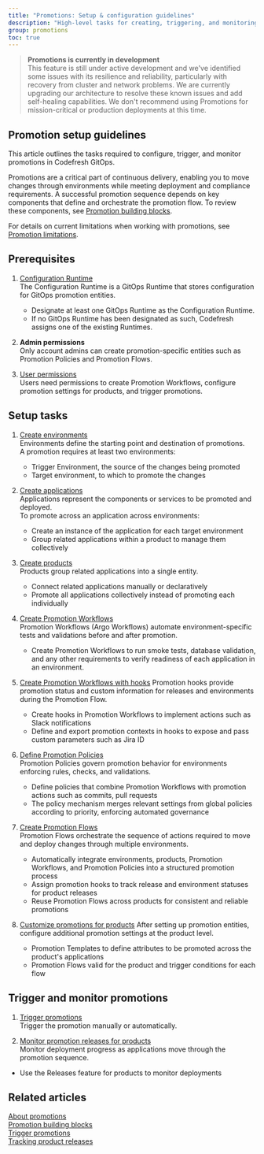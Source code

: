 ```yaml
---
title: "Promotions: Setup & configuration guidelines"
description: "High-level tasks for creating, triggering, and monitoring promotions"
group: promotions
toc: true
---
```


>**Promotions is currently in development**  
This feature is still under active development and we've identified some issues with its resilience and reliability, particularly with recovery from cluster and network problems. We are currently upgrading our architecture to resolve these known issues and add self-healing capabilities.
We don't recommend using Promotions for mission-critical or production deployments at this time.

## Promotion setup guidelines
This article outlines the tasks required to configure, trigger, and monitor promotions in Codefresh GitOps.

Promotions are a critical part of continuous delivery, enabling you to move changes through environments while meeting deployment and compliance requirements. A successful promotion sequence depends on key components that define and orchestrate the promotion flow. To review these components, see [Promotion building blocks]({{site.baseurl}}/docs/promotions/promotion-components/).

For details on current limitations when working with promotions, see [Promotion limitations]({{site.baseurl}}/docs/promotions/promotion-limitations/).

## Prerequisites
1. [Configuration Runtime]({{site.baseurl}}/docs/installation/gitops/configuration-runtime/)  
   The Configuration Runtime is a GitOps Runtime that stores configuration for GitOps promotion entities.  
    * Designate at least one GitOps Runtime as the Configuration Runtime.  
    * If no GitOps Runtime has been designated as such, Codefresh assigns one of the existing Runtimes.
 
1. **Admin permissions**  
  Only account admins can create promotion-specific entities such as Promotion Policies and Promotion Flows.

1. [User permissions]({{site.baseurl}}/docs/administration/account-user-management/gitops-abac/)  
  Users need permissions to create Promotion Workflows, configure promotion settings for products, and trigger promotions.


## Setup tasks
1. [Create environments]({{site.baseurl}}/docs/environments/create-manage-environments/#create-environments)  
  Environments define the starting point and destination of promotions.   
  A promotion requires at least two environments:
    * Trigger Environment, the source of the changes being promoted
    * Target environment, to which to promote the changes
  
1. [Create applications]({{site.baseurl}}/docs/deployments/gitops/create-application/#create-an-argo-cd-application)  
  Applications represent the components or services to be promoted and deployed.   
  To promote across an application across environments:  
    * Create an instance of the application for each target environment 
    * Group related applications within a product to manage them collectively

1. [Create products]({{site.baseurl}}/docs/products/create-product/)  
  Products group related applications into a single entity.
    * Connect related applications manually or declaratively
    * Promote all applications collectively instead of promoting each individually

1. [Create Promotion Workflows]({{site.baseurl}}/docs/promotions/promotion-workflow/)  
  Promotion Workflows (Argo Workflows) automate environment-specific tests and validations before and after promotion.
    * Create Promotion Workflows to run smoke tests, database validation, and any other requirements to verify readiness of each application in an environment.

1. [Create Promotion Workflows with hooks]({{site.baseurl}}/docs/promotions/promotion-hooks/)
  Promotion hooks provide promotion status and custom information for releases and environments during the Promotion Flow.
    * Create hooks in Promotion Workflows to implement actions such as Slack notifications
    * Define and export promotion contexts in hooks to expose and pass custom parameters such as Jira ID 


1. [Define Promotion Policies]({{site.baseurl}}/docs/promotions/promotion-policy/)    
  Promotion Policies govern promotion behavior for environments enforcing rules, checks, and validations.
    * Define policies that combine Promotion Workflows with promotion actions such as commits, pull requests
    * The policy mechanism merges relevant settings from global policies according to priority, enforcing automated governance


1. [Create Promotion Flows]({{site.baseurl}}/docs/promotions/promotion-flow/)  
  Promotion Flows orchestrate the sequence of actions required to move and deploy changes through multiple environments.    
    * Automatically integrate environments, products, Promotion Workflows, and Promotion Policies into a structured promotion process
    * Assign promotion hooks to track release and environment statuses for product releases
    * Reuse Promotion Flows across products for consistent and reliable promotions


  
1. [Customize promotions for products]({{site.baseurl}}/docs/promotions/product-promotion-props/) 
  After setting up promotion entities, configure additional promotion settings at the product level.  
    * Promotion Templates to define attributes to be promoted across the product's applications
    * Promotion Flows valid for the product and trigger conditions for each flow

## Trigger and monitor promotions

1. [Trigger promotions]({{site.baseurl}}/docs/promotions/trigger-promotions/)  
  Trigger the promotion manually or automatically.  


1. [Monitor promotion releases for products]({{site.baseurl}}/docs/promotions/product-releases/)  
  Monitor deployment progress as applications move through the promotion sequence.   
  * Use the Releases feature for products to monitor deployments


## Related articles
[About promotions]({{site.baseurl}}/docs/promotions/promotions-overview/)  
[Promotion building blocks]({{site.baseurl}}/docs/promotions/promotion-components/)  
[Trigger promotions]({{site.baseurl}}/docs/promotions/trigger-promotions/)  
[Tracking product releases]({{site.baseurl}}/docs/promotions/product-releases/)  

